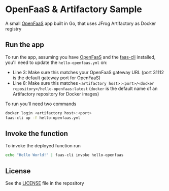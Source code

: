 # OpenFaaS & Artifactory Sample

A small [OpenFaaS](https://openfaas.com) app built in Go, that uses JFrog Artifactory as Docker registry

## Run the app

To run the app, assuming you have [OpenFaaS](https://openfaas.com) and the [faas-cli](https://docs.openfaas.com/cli/install/) installed, you'll need to update the `hello-openfaas.yml` on:

* Line 3: Make sure this matches your OpenFaaS gateway URL (port 31112 is the default gateway port for OpenFaaS)
* Line 8: Make sure this matches `<artifactory host>:<port>/<docker repository>/hello-openfaas:latest` (`docker` is the default name of an Artifactory repository for Docker images)

To run you'll need two commands

```bash
docker login <artifactory host>:<port>
faas-cli up -f hello-openfaas.yml
```

## Invoke the function

To invoke the deployed function run

```bash
echo "Hello World!" | faas-cli invoke hello-openfaas
```

## License

See the [LICENSE](./LICENSE) file in the repository